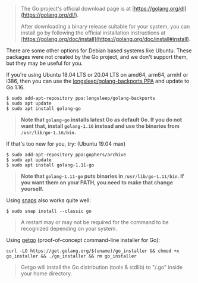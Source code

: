 > The Go project's official download page is at [https://golang.org/dl](https://golang.org/dl/).
>
> After downloading a binary release suitable for your system, you can install go by following  the official installation instructions at [https://golang.org/doc/install](https://golang.org/doc/install#install).

There are some other options for Debian based systems like Ubuntu. These packages were not created by the Go project, and we don't support them, but they may be useful for you.

If you're using Ubuntu 18.04 LTS or 20.04 LTS on amd64, arm64, armhf or i386, then you can use the [longsleep/golang-backports PPA](https://launchpad.net/~longsleep/+archive/ubuntu/golang-backports) and update to Go 1.16.

```
$ sudo add-apt-repository ppa:longsleep/golang-backports
$ sudo apt update
$ sudo apt install golang-go
```

> **Note that `golang-go` installs latest Go as default Go. If you do not want that, install `golang-1.16` instead and use the binaries from `/usr/lib/go-1.16/bin`.**

If that's too new for you, try: (Ubuntu 19.04 max)

```
$ sudo add-apt-repository ppa:gophers/archive
$ sudo apt update
$ sudo apt install golang-1.11-go
```

> **Note that `golang-1.11-go` puts binaries in `/usr/lib/go-1.11/bin`. If you want them on your PATH, you need to make that change yourself.**

Using [snaps](https://snapcraft.io/go) also works quite well:

```
$ sudo snap install --classic go
```
> A restart may or may not be required for the command to be recognized depending on your system.

Using [getgo](https://github.com/golang/tools/tree/master/cmd/getgo) (proof-of-concept command-line installer for Go):

```
curl -LO https://get.golang.org/$(uname)/go_installer && chmod +x go_installer && ./go_installer && rm go_installer
```
> Getgo will install the Go distribution (tools & stdlib) to "/.go" inside your home directory.
